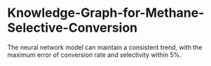 # Knowledge-Graph-for-Methane-Selective-Conversion
The neural network model can maintain a consistent trend, with the maximum error of conversion rate and selectivity within 5%.
